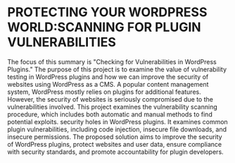 # PROTECTING YOUR WORDPRESS WORLD:SCANNING FOR PLUGIN VULNERABILITIES


The focus of this summary is "Checking for Vulnerabilities in WordPress Plugins." The purpose of this project is to examine the value of vulnerability testing in WordPress plugins and how we can improve the security of websites using WordPress as a CMS. A popular content management system, WordPress mostly relies on plugins for additional features. However, the security of websites is seriously compromised due to the vulnerabilities involved. This project examines the vulnerability scanning procedure, which includes both automatic and manual methods to find potential exploits. security holes in WordPress plugins. It examines common plugin vulnerabilities, including code  injection, insecure file downloads, and insecure permissions. The proposed solution aims to improve the security of WordPress plugins, protect websites and user data, ensure compliance with security standards, and promote accountability for plugin developers.
